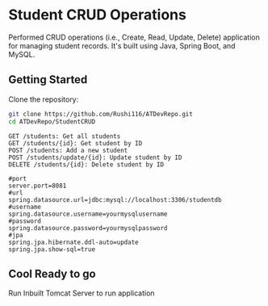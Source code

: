 # Student CRUD Operations

Performed CRUD operations (i.e., Create, Read, Update, Delete) application for managing student records. 
It's built using Java, Spring Boot, and MySQL.

## Getting Started

Clone the repository:

```bash
git clone https://github.com/Rushi116/ATDevRepo.git
cd ATDevRepo/StudentCRUD
```
```## Api End Points
GET /students: Get all students
GET /students/{id}: Get student by ID
POST /students: Add a new student
POST /students/update/{id}: Update student by ID
DELETE /students/{id}: Delete student by ID
```
```Database Configuration
#port
server.port=8081
#url
spring.datasource.url=jdbc:mysql://localhost:3306/studentdb
#username
spring.datasource.username=yourmysqlusername
#password
spring.datasource.password=yourmysqlpassword
#jpa
spring.jpa.hibernate.ddl-auto=update
spring.jpa.show-sql=true
```

## Cool Ready to go 
Run Inbuilt Tomcat Server to run application





   
